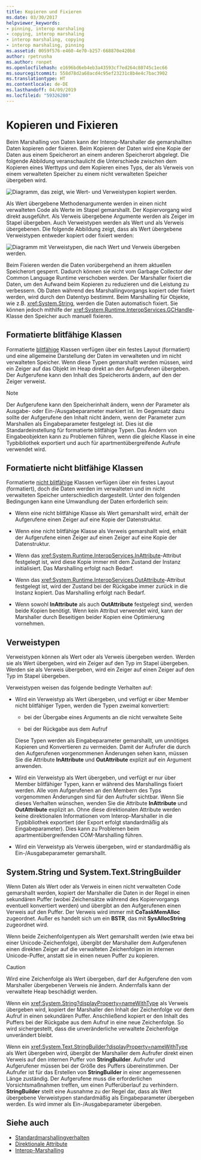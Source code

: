 ```yaml
---
title: Kopieren und Fixieren
ms.date: 03/30/2017
helpviewer_keywords:
- pinning, interop marshaling
- copying, interop marshaling
- interop marshaling, copying
- interop marshaling, pinning
ms.assetid: 0059f576-e460-4e70-b257-668870e420b8
author: rpetrusha
ms.author: ronpet
ms.openlocfilehash: e1696bd6eb4eb3a43593cf7ed264c80745c1ec66
ms.sourcegitcommit: 558d78d2a68acd4c95ef23231c8b4e4c7bac3902
ms.translationtype: HT
ms.contentlocale: de-DE
ms.lasthandoff: 04/09/2019
ms.locfileid: "59326280"
---
```

# <a name="copying-and-pinning"></a>Kopieren und Fixieren
Beim Marshalling von Daten kann der Interop-Marshaller die gemarshallten Daten kopieren oder fixieren. Beim Kopieren der Daten wird eine Kopie der Daten aus einem Speicherort an einem anderen Speicherort abgelegt. Die folgende Abbildung veranschaulicht die Unterschiede zwischen dem Kopieren eines Werttyps und dem Kopieren eines Typs, der als Verweis von einem verwalteten Speicher zu einem nicht verwalteten Speicher übergeben wird.  
  
 ![Diagramm, das zeigt, wie Wert- und Verweistypen kopiert werden.](./media/copying-and-pinning/interop-marshal-copy.gif)  
  
 Als Wert übergebene Methodenargumente werden in einen nicht verwalteten Code als Werte im Stapel gemarshallt. Der Kopiervorgang wird direkt ausgeführt. Als Verweis übergebene Argumente werden als Zeiger im Stapel übergeben. Auch Verweistypen werden als Wert und als Verweis übergebenen. Die folgende Abbildung zeigt, dass als Wert übergebene Verweistypen entweder kopiert oder fixiert werden: 
  
 ![Diagramm mit Verweistypen, die nach Wert und Verweis übergeben werden.](./media/copying-and-pinning/interop-marshal-reference-pin.gif)  
  
 Beim Fixieren werden die Daten vorübergehend an ihrem aktuellen Speicherort gesperrt. Dadurch können sie nicht vom Garbage Collector der Common Language Runtime verschoben werden. Der Marshaller fixiert die Daten, um den Aufwand beim Kopieren zu reduzieren und die Leistung zu verbessern. Ob Daten während des Marshallingvorgangs kopiert oder fixiert werden, wird durch den Datentyp bestimmt.  Beim Marshalling für Objekte, wie z.B. <xref:System.String>, werden die Daten automatisch fixiert. Sie können jedoch mithilfe der <xref:System.Runtime.InteropServices.GCHandle>-Klasse den Speicher auch manuell fixieren.  
  
## <a name="formatted-blittable-classes"></a>Formatierte blitfähige Klassen  
 Formatierte [blitfähige](blittable-and-non-blittable-types.md) Klassen verfügen über ein festes Layout (formatiert) und eine allgemeine Darstellung der Daten im verwalteten und im nicht verwalteten Speicher. Wenn diese Typen gemarshallt werden müssen, wird ein Zeiger auf das Objekt im Heap direkt an den Aufgerufenen übergeben. Der Aufgerufene kann den Inhalt des Speicherorts ändern, auf den der Zeiger verweist.  
  
> [!NOTE]
>  Der Aufgerufene kann den Speicherinhalt ändern, wenn der Parameter als Ausgabe- oder Ein-/Ausgabeparameter markiert ist. Im Gegensatz dazu sollte der Aufgerufene den Inhalt nicht ändern, wenn der Parameter zum Marshallen als Eingabeparameter festgelegt ist. Dies ist die Standardeinstellung für formatierte blitfähige Typen. Das Ändern von Eingabeobjekten kann zu Problemen führen, wenn die gleiche Klasse in eine Typbibliothek exportiert und auch für apartmentübergreifende Aufrufe verwendet wird.  
  
## <a name="formatted-non-blittable-classes"></a>Formatierte nicht blitfähige Klassen  
 Formatierte [nicht blitfähige](blittable-and-non-blittable-types.md) Klassen verfügen über ein festes Layout (formatiert), doch die Daten werden im verwalteten und im nicht verwalteten Speicher unterschiedlich dargestellt. Unter den folgenden Bedingungen kann eine Umwandlung der Daten erforderlich sein:  
  
-   Wenn eine nicht blitfähige Klasse als Wert gemarshallt wird, erhält der Aufgerufene einen Zeiger auf eine Kopie der Datenstruktur.  
  
-   Wenn eine nicht blitfähige Klasse als Verweis gemarshallt wird, erhält der Aufgerufene einen Zeiger auf einen Zeiger auf eine Kopie der Datenstruktur.  
  
-   Wenn das <xref:System.Runtime.InteropServices.InAttribute>-Attribut festgelegt ist, wird diese Kopie immer mit dem Zustand der Instanz initialisiert. Das Marshalling erfolgt nach Bedarf.  
  
-   Wenn das <xref:System.Runtime.InteropServices.OutAttribute>-Attribut festgelegt ist, wird der Zustand bei der Rückgabe immer zurück in die Instanz kopiert. Das Marshalling erfolgt nach Bedarf.  
  
-   Wenn sowohl **InAttribute** als auch **OutAttribute** festgelegt sind, werden beide Kopien benötigt. Wenn kein Attribut verwendet wird, kann der Marshaller durch Beseitigen beider Kopien eine Optimierung vornehmen.  
  
## <a name="reference-types"></a>Verweistypen  
 Verweistypen können als Wert oder als Verweis übergeben werden. Werden sie als Wert übergeben, wird ein Zeiger auf den Typ im Stapel übergeben. Werden sie als Verweis übergeben, wird ein Zeiger auf einen Zeiger auf den Typ im Stapel übergeben.  
  
 Verweistypen weisen das folgende bedingte Verhalten auf:  
  
-   Wird ein Verweistyp als Wert übergeben, und verfügt er über Member nicht blitfähiger Typen, werden die Typen zweimal konvertiert:  
  
    -   bei der Übergabe eines Arguments an die nicht verwaltete Seite  
  
    -   bei der Rückgabe aus dem Aufruf  
  
     Diese Typen werden als Eingabeparameter gemarshallt, um unnötiges Kopieren und Konvertieren zu vermeiden. Damit der Aufrufer die durch den Aufgerufenen vorgenommenen Änderungen sehen kann, müssen Sie die Attribute **InAttribute** und **OutAttribute** explizit auf ein Argument anwenden.  
  
-   Wird ein Verweistyp als Wert übergeben, und verfügt er nur über Member blitfähiger Typen, kann er während des Marshallings fixiert werden. Alle vom Aufgerufenen an den Membern des Typs vorgenommen Änderungen sind für den Aufrufer sichtbar. Wenn Sie dieses Verhalten wünschen, wenden Sie die Attribute **InAttribute** und **OutAttribute** explizit an. Ohne diese direktionalen Attribute werden keine direktionalen Informationen vom Interop-Marshaller in die Typbibliothek exportiert (der Export erfolgt standardmäßig als Eingabeparameter). Dies kann zu Problemen beim apartmentübergreifenden COM-Marshalling führen.  
  
-   Wird ein Verweistyp als Verweis übergeben, wird er standardmäßig als Ein-/Ausgabeparameter gemarshallt.  
  
## <a name="systemstring-and-systemtextstringbuilder"></a>System.String und System.Text.StringBuilder  
 Wenn Daten als Wert oder als Verweis in einen nicht verwalteten Code gemarshallt werden, kopiert der Marshaller die Daten in der Regel in einen sekundären Puffer (wobei Zeichensätze während des Kopiervorgangs eventuell konvertiert werden) und übergibt an den Aufgerufenen einen Verweis auf den Puffer. Der Verweis wird immer mit **CoTaskMemAlloc** zugeordnet. Außer es handelt sich um ein **BSTR**, das mit **SysAllocString** zugeordnet wird.  
  
 Wenn beide Zeichenfolgentypen als Wert gemarshallt werden (wie etwa bei einer Unicode-Zeichenfolge), übergibt der Marshaller dem Aufgerufenen einen direkten Zeiger auf die verwalteten Zeichenfolgen im internen Unicode-Puffer, anstatt sie in einen neuen Puffer zu kopieren.  
  
> [!CAUTION]
>  Wird eine Zeichenfolge als Wert übergeben, darf der Aufgerufene den vom Marshaller übergebenen Verweis nie ändern. Andernfalls kann der verwaltete Heap beschädigt werden.  
  
 Wenn ein <xref:System.String?displayProperty=nameWithType> als Verweis übergeben wird, kopiert der Marshaller den Inhalt der Zeichenfolge vor dem Aufruf in einen sekundären Puffer. Anschließend kopiert er den Inhalt des Puffers bei der Rückgabe aus dem Aufruf in eine neue Zeichenfolge. So wird sichergestellt, dass die unveränderliche verwaltete Zeichenfolge unverändert bleibt.  
  
 Wenn ein <xref:System.Text.StringBuilder?displayProperty=nameWithType> als Wert übergeben wird, übergibt der Marshaller dem Aufrufer direkt einen Verweis auf den internen Puffer von **StringBuilder**. Aufrufer und Aufgerufener müssen bei der Größe des Puffers übereinstimmen. Der Aufrufer ist für das Erstellen von **StringBuilder** in einer angemessenen Länge zuständig. Der Aufgerufene muss die erforderlichen Vorsichtsmaßnahmen treffen, um einen Pufferüberlauf zu verhindern. **StringBuilder** stellt eine Ausnahme zu der Regel dar, dass als Wert übergebene Verweistypen standardmäßig als Eingabeparameter übergeben werden. Es wird immer als Ein-/Ausgabeparameter übergeben.  
  
## <a name="see-also"></a>Siehe auch

- [Standardmarshallingverhalten](default-marshaling-behavior.md)
- [Direktionale Attribute](https://docs.microsoft.com/previous-versions/dotnet/netframework-4.0/77e6taeh(v=vs.100))
- [Interop-Marshalling](interop-marshaling.md)

